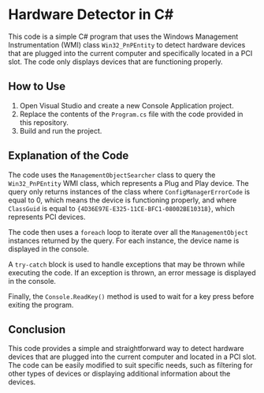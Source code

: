 # Hardware Detector in C#

This code is a simple C# program that uses the Windows Management Instrumentation (WMI) class `Win32_PnPEntity` to detect hardware devices that are plugged into the current computer and specifically located in a PCI slot. The code only displays devices that are functioning properly.

## How to Use

1. Open Visual Studio and create a new Console Application project.
2. Replace the contents of the `Program.cs` file with the code provided in this repository.
3. Build and run the project.

## Explanation of the Code

The code uses the `ManagementObjectSearcher` class to query the `Win32_PnPEntity` WMI class, which represents a Plug and Play device. The query only returns instances of the class where `ConfigManagerErrorCode` is equal to 0, which means the device is functioning properly, and where `ClassGuid` is equal to `{4D36E97E-E325-11CE-BFC1-08002BE10318}`, which represents PCI devices.

The code then uses a `foreach` loop to iterate over all the `ManagementObject` instances returned by the query. For each instance, the device name is displayed in the console.

A `try-catch` block is used to handle exceptions that may be thrown while executing the code. If an exception is thrown, an error message is displayed in the console.

Finally, the `Console.ReadKey()` method is used to wait for a key press before exiting the program.

## Conclusion

This code provides a simple and straightforward way to detect hardware devices that are plugged into the current computer and located in a PCI slot. The code can be easily modified to suit specific needs, such as filtering for other types of devices or displaying additional information about the devices.
